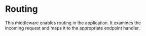 # Routing

This middleware enables routing in the application. It examines the incoming request and maps it to the appropriate endpoint handler.
